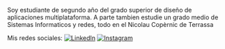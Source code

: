Soy estudiante de segundo año del grado superior de diseño de aplicaciones multiplataforma.
A parte tambien estudie un grado medio de Sistemas Informaticos y redes, todo en el Nicolau Copèrnic de Terrassa

Mis redes sociales:
[![LinkedIn](https://img.shields.io/badge/LinkedIn-AdriaMayo-0077B5?style=for-the-badge&logo=linkedin&logoColor=white&labelColor=101010)](https://www.linkedin.com/in/adri%C3%A0-mayo-741875239/)
[![Instagram](https://img.shields.io/badge/Instagram-@mayoadria-E4405F?style=for-the-badge&logo=instagram&logoColor=white&labelColor=101010)](https://www.instagram.com/mayoadria/)

